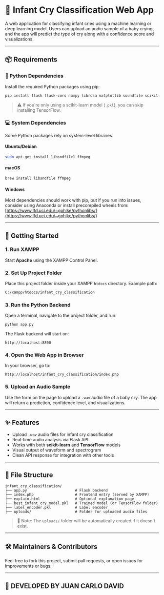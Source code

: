 
# 👶 Infant Cry Classification Web App

A web application for classifying infant cries using a machine learning or deep learning model. Users can upload an audio sample of a baby crying, and the app will predict the type of cry along with a confidence score and visualizations.

---

## 📦 Requirements

### 🔧 Python Dependencies

Install the required Python packages using pip:

```bash
pip install flask flask-cors numpy librosa matplotlib soundfile scikit-learn tensorflow
```

> ⚠️ If you're only using a scikit-learn model (`.pkl`), you can skip installing TensorFlow.

### 💻 System Dependencies

Some Python packages rely on system-level libraries.

#### Ubuntu/Debian

```bash
sudo apt-get install libsndfile1 ffmpeg
```

#### macOS

```bash
brew install libsndfile ffmpeg
```

#### Windows

Most dependencies should work with pip, but if you run into issues, consider using Anaconda or install precompiled wheels from:  
[https://www.lfd.uci.edu/~gohlke/pythonlibs/](https://www.lfd.uci.edu/~gohlke/pythonlibs/)

---

## 🚀 Getting Started

### 1. Run XAMPP

Start **Apache** using the XAMPP Control Panel.

### 2. Set Up Project Folder

Place this project folder inside your XAMPP `htdocs` directory. Example path:

```bash
C:/xampp/htdocs/infant_cry_classification
```

### 3. Run the Python Backend

Open a terminal, navigate to the project folder, and run:

```bash
python app.py
```

The Flask backend will start on:

```
http://localhost:8800
```

### 4. Open the Web App in Browser

In your browser, go to:

```
http://localhost/infant_cry_classification/index.php
```

### 5. Upload an Audio Sample

Use the form on the page to upload a `.wav` audio file of a baby cry. The app will return a prediction, confidence level, and visualizations.

---

## ✨ Features

- Upload `.wav` audio files for infant cry classification  
- Real-time audio analysis via Flask API  
- Works with both **scikit-learn** and **TensorFlow** models  
- Visual output of waveform and spectrogram  
- Clean API response for integration with other tools  

---

## 📁 File Structure

```
infant_cry_classification/
├── app.py                      # Flask backend
├── index.php                   # Frontend entry (served by XAMPP)
├── explain.html                # Optional explanation page
├── best_infant_cry_model.pkl   # Trained model (or TensorFlow folder)
├── label_encoder.pkl           # Label encoder
├── uploads/                    # Folder for uploaded audio files
```

> 📂 Note: The `uploads/` folder will be automatically created if it doesn't exist.

---

## 🛠️ Maintainers & Contributors

Feel free to fork this project, submit pull requests, or open issues for improvements or bugs.

---

## 📃 DEVELOPED BY JUAN CARLO DAVID
